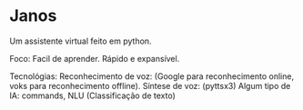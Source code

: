 # Janos
 Um assistente virtual feito em python.

Foco: 
   Facil de aprender.
   Rápido e expansível.

Tecnológias:
   Reconhecimento de voz: (Google para reconhecimento online, voks para reconhecimento offline).
   Síntese de voz: (pyttsx3)
   Algum tipo de IA: commands, NLU (Classificação de texto)